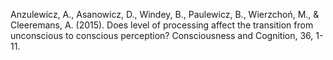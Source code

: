 ﻿---
layout: post
date:   2015-01-02 09:00:00
link: https://www.sciencedirect.com/science/article/pii/S1053810015001129
categories: article
year: 2015
---

Anzulewicz, A., Asanowicz, D., Windey, B., Paulewicz, B., Wierzchoń, M., &  Cleeremans, A. (2015). Does level of processing affect the transition from unconscious to conscious perception? Consciousness and Cognition, 36, 1-11.
